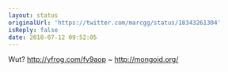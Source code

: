 ```yaml
---
layout: status
originalUrl: 'https://twitter.com/marcgg/status/18343261304'
isReply: false
date: 2010-07-12 09:52:05
---
```


Wut?  http://yfrog.com/fv9aop  ~ http://mongoid.org/
